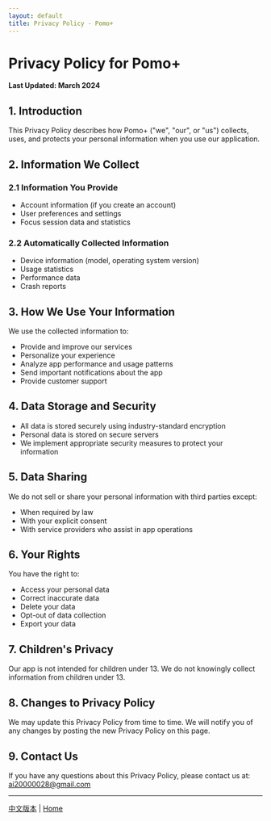 ```yaml
---
layout: default
title: Privacy Policy - Pomo+
---
```


# Privacy Policy for Pomo+

**Last Updated: March 2024**

## 1. Introduction

This Privacy Policy describes how Pomo+ ("we", "our", or "us") collects, uses, and protects your personal information when you use our application.

## 2. Information We Collect

### 2.1 Information You Provide
- Account information (if you create an account)
- User preferences and settings
- Focus session data and statistics

### 2.2 Automatically Collected Information
- Device information (model, operating system version)
- Usage statistics
- Performance data
- Crash reports

## 3. How We Use Your Information

We use the collected information to:
- Provide and improve our services
- Personalize your experience
- Analyze app performance and usage patterns
- Send important notifications about the app
- Provide customer support

## 4. Data Storage and Security

- All data is stored securely using industry-standard encryption
- Personal data is stored on secure servers
- We implement appropriate security measures to protect your information

## 5. Data Sharing

We do not sell or share your personal information with third parties except:
- When required by law
- With your explicit consent
- With service providers who assist in app operations

## 6. Your Rights

You have the right to:
- Access your personal data
- Correct inaccurate data
- Delete your data
- Opt-out of data collection
- Export your data

## 7. Children's Privacy

Our app is not intended for children under 13. We do not knowingly collect information from children under 13.

## 8. Changes to Privacy Policy

We may update this Privacy Policy from time to time. We will notify you of any changes by posting the new Privacy Policy on this page.

## 9. Contact Us

If you have any questions about this Privacy Policy, please contact us at: ai20000028@gmail.com

---

[中文版本](/privacy/zh) | [Home](/) 